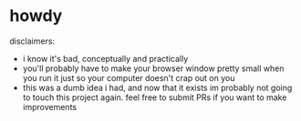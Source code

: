 # howdy

disclaimers:

- i know it's bad, conceptually and practically
- you'll probably have to make your browser window pretty small when you run it just so your computer doesn't crap out on you
- this was a dumb idea i had, and now that it exists im probably not going to touch this project again. feel free to submit PRs if you want to make improvements
